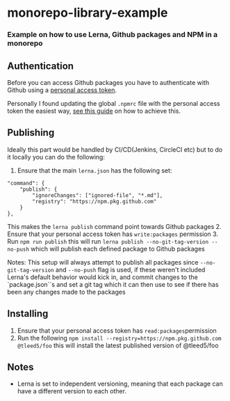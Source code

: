 # monorepo-library-example
### Example on how to use Lerna, Github packages and NPM in a monorepo

## Authentication 
Before you can access Github packages you have to authenticate with Github using a [personal access token](https://docs.github.com/en/github/authenticating-to-github/creating-a-personal-access-token).

Personally I found updating the global `.npmrc` file with the personal access token the easiest way, [see this guide](https://docs.github.com/en/packages/guides/configuring-npm-for-use-with-github-packages#authenticating-to-github-packages) on how to achieve this.

## Publishing
Ideally this part would be handled by CI/CD(Jenkins, CircleCI etc) but to do it locally you can do the following: 
1. Ensure that the main `lerna.json` has the following set: 
```
"command": {
	"publish": {
		"ignoreChanges": ["ignored-file", "*.md"],
		"registry": "https://npm.pkg.github.com"
	}
},
``` 
This makes the `lerna publish` command point towards Github packages
2.  Ensure that your personal access token has `write:packages` permission
3. Run `npm run publish` this will run `lerna publish --no-git-tag-version --no-push` which will publish each defined package to Github packages

Notes: 
This setup will always attempt to publish all packages since `--no-git-tag-version` and `--no-push` flag is used, if these weren't included Lerna's default behavior would kick in, and commit changes to the `package.json``s and set a git tag which it can then use to see if there has been any changes made to the packages

## Installing 
1. Ensure that your personal access token has `read:packages`permission
2. Run the following `npm install --registry=https://npm.pkg.github.com @tleed5/foo` this will install the latest published version of @tleed5/foo 

## Notes
* Lerna is set to independent versioning, meaning that each package can have a different version to each other. 
